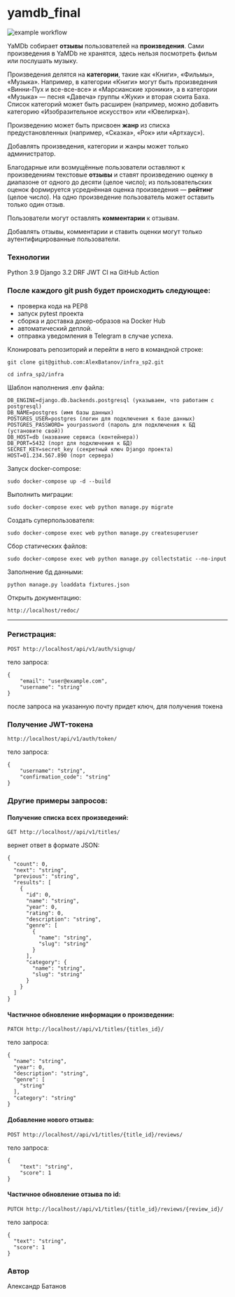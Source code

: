 # yamdb_final
![example workflow](https://github.com/AlexBatanov/yamdb_final/actions/workflows/yamdb_workflow.yml/badge.svg) 

YaMDb собирает **отзывы** пользователей на **произведения**. Сами произведения в YaMDb не хранятся, здесь нельзя посмотреть фильм или послушать музыку.

Произведения делятся на **категории**, такие как «Книги», «Фильмы», «Музыка». Например, в категории «Книги» могут быть произведения «Винни-Пух и все-все-все» и «Марсианские хроники», а в категории «Музыка» — песня «Давеча» группы «Жуки» и вторая сюита Баха. Список категорий может быть расширен (например, можно добавить категорию «Изобразительное искусство» или «Ювелирка»).

Произведению может быть присвоен **жанр** из списка предустановленных (например, «Сказка», «Рок» или «Артхаус»).

Добавлять произведения, категории и жанры может только администратор.

Благодарные или возмущённые пользователи оставляют к произведениям текстовые **отзывы** и ставят произведению оценку в диапазоне от одного до десяти (целое число); из пользовательских оценок формируется усреднённая оценка произведения — **рейтинг** (целое число). На одно произведение пользователь может оставить только один отзыв.

Пользователи могут оставлять **комментарии** к отзывам.

Добавлять отзывы, комментарии и ставить оценки могут только аутентифицированные пользователи.
### Технологии
Python 3.9
Django 3.2
DRF
JWT
CI на GitHub Action

### После каждого git push будет происходить следующее:
* проверка кода на PEP8 
* запуск pytest проекта
* сборка и доставка докер-образов на Docker Hub
* автоматический деплой.
* отправка уведомления в Telegram в случае успеха.

Клонировать репозиторий и перейти в него в командной строке:

```
git clone git@github.com:AlexBatanov/infra_sp2.git
```

```
cd infra_sp2/infra
```

Шаблон наполнения .env файла:

```
DB_ENGINE=django.db.backends.postgresql (указываем, что работаем с postgresql)
DB_NAME=postgres (имя базы данных)
POSTGRES_USER=postgres (логин для подключения к базе данных)
POSTGRES_PASSWORD= yourpassword (пароль для подключения к БД (установите свой))
DB_HOST=db (название сервиса (контейнера))
DB_PORT=5432 (порт для подключения к БД)
SECRET_KEY=secret_key (секретный ключ Django проекта)
HOST=01.234.567.890 (порт сервера)
```

Запуск docker-compose:

```
sudo docker-compose up -d --build 
```

Выполнить миграции:

```
sudo docker-compose exec web python manage.py migrate
```

Создать суперпользователя:

```
sudo docker-compose exec web python manage.py createsuperuser
```

Сбор статических файлов:

```
sudo docker-compose exec web python manage.py collectstatic --no-input
```

Заполнение бд данными:

```
python manage.py loaddata fixtures.json
```

Открыть документацию:

```
http://localhost/redoc/
```
***

### Регистрация:

```
POST http://localhost/api/v1/auth/signup/
```
тело запроса:
```
{
    "email": "user@example.com",
    "username": "string"
}
```
после запроса на указанную почту придет ключ, для получения токена

### Получение JWT-токена
```
http://localhost/api/v1/auth/token/
```
тело запроса:
```
{
    "username": "string",
    "confirmation_code": "string"
}
```
### Другие примеры запросов:


#### Получение списка всех произведений:

```
GET http://localhost//api/v1/titles/
```
вернет ответ в формате JSON:
```
{
  "count": 0,
  "next": "string",
  "previous": "string",
  "results": [
    {
      "id": 0,
      "name": "string",
      "year": 0,
      "rating": 0,
      "description": "string",
      "genre": [
        {
          "name": "string",
          "slug": "string"
        }
      ],
      "category": {
        "name": "string",
        "slug": "string"
      }
    }
  ]
}
```

#### Частичное обновление информации о произведении:

```
PATCH http://localhost//api/v1/titles/{titles_id}/
```
тело запроса:
```
{
  "name": "string",
  "year": 0,
  "description": "string",
  "genre": [
    "string"
  ],
  "category": "string"
}
```

#### Добавление нового отзыва:

```
POST http://localhost//api/v1/titles/{title_id}/reviews/
```
тело запроса:
```
{
    "text": "string",
    "score": 1
}
```

#### Частичное обновление отзыва по id:

```
PUTCH http://localhost//api/v1/titles/{title_id}/reviews/{review_id}/
```
тело запроса:
```
{
  "text": "string",
  "score": 1
}
```
### Автор
Александр Батанов

